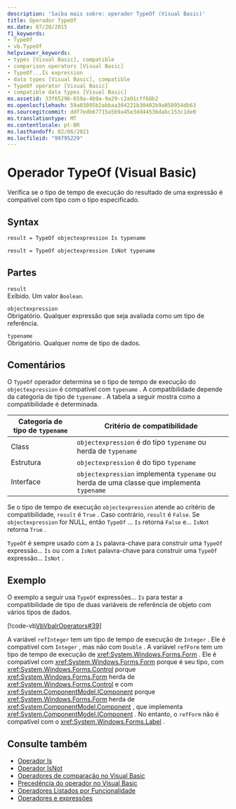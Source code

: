 ```yaml
---
description: 'Saiba mais sobre: operador TypeOf (Visual Basic)'
title: Operador TypeOf
ms.date: 07/20/2015
f1_keywords:
- TypeOf
- vb.TypeOf
helpviewer_keywords:
- types [Visual Basic], compatible
- comparison operators [Visual Basic]
- TypeOf...Is expression
- data types [Visual Basic], compatible
- TypeOf operator [Visual Basic]
- compatible data types [Visual Basic]
ms.assetid: 33f65296-659a-4b9a-9a29-c2a91cff68b2
ms.openlocfilehash: 59a03095b2abbaa304221b30402b9a058954db63
ms.sourcegitcommit: ddf7edb67715a5b9a45e3dd44536dabc153c1de0
ms.translationtype: MT
ms.contentlocale: pt-BR
ms.lasthandoff: 02/06/2021
ms.locfileid: "99795229"
---
```

# <a name="typeof-operator-visual-basic"></a>Operador TypeOf (Visual Basic)

Verifica se o tipo de tempo de execução do resultado de uma expressão é compatível com tipo com o tipo especificado.
  
## <a name="syntax"></a>Syntax  
  
```vb  
result = TypeOf objectexpression Is typename  
```  
  
```vb  
result = TypeOf objectexpression IsNot typename  
```  
  
## <a name="parts"></a>Partes  

 `result`  
 Exibido. Um valor `Boolean`.  
  
 `objectexpression`  
 Obrigatório. Qualquer expressão que seja avaliada como um tipo de referência.  
  
 `typename`  
 Obrigatório. Qualquer nome de tipo de dados.  
  
## <a name="remarks"></a>Comentários  

 O `TypeOf` operador determina se o tipo de tempo de execução do `objectexpression` é compatível com `typename` . A compatibilidade depende da categoria de tipo de `typename` . A tabela a seguir mostra como a compatibilidade é determinada.  
  
|Categoria de tipo de `typename`|Critério de compatibilidade|  
|---------------------------------|-----------------------------|  
|Class|`objectexpression` é do tipo `typename` ou herda de `typename`|  
|Estrutura|`objectexpression` é do tipo `typename`|  
|Interface|`objectexpression` implementa `typename` ou herda de uma classe que implementa `typename`|  
  
 Se o tipo de tempo de execução `objectexpression` atende ao critério de compatibilidade, `result` é `True` . Caso contrário, `result` é `False`.  Se `objectexpression` for NULL, então `TypeOf` ... `Is` retorna `False` e... `IsNot` retorna `True` .  
  
 `TypeOf` é sempre usado com a `Is` palavra-chave para construir uma `TypeOf` expressão... `Is` ou com a `IsNot` palavra-chave para construir uma `TypeOf` expressão... `IsNot` .  
  
## <a name="example"></a>Exemplo  

 O exemplo a seguir usa `TypeOf` expressões... `Is` para testar a compatibilidade de tipo de duas variáveis de referência de objeto com vários tipos de dados.  
  
 [!code-vb[VbVbalrOperators#39](~/samples/snippets/visualbasic/VS_Snippets_VBCSharp/VbVbalrOperators/VB/Class1.vb#39)]  
  
 A variável `refInteger` tem um tipo de tempo de execução de `Integer` . Ele é compatível com `Integer` , mas não com `Double` . A variável `refForm` tem um tipo de tempo de execução de <xref:System.Windows.Forms.Form> . Ele é compatível com <xref:System.Windows.Forms.Form> porque é seu tipo, com <xref:System.Windows.Forms.Control> porque <xref:System.Windows.Forms.Form> herda de <xref:System.Windows.Forms.Control> e com <xref:System.ComponentModel.IComponent> porque <xref:System.Windows.Forms.Form> herda de <xref:System.ComponentModel.Component> , que implementa <xref:System.ComponentModel.IComponent> . No entanto, o `refForm` não é compatível com o <xref:System.Windows.Forms.Label> .  
  
## <a name="see-also"></a>Consulte também

- [Operador Is](is-operator.md)
- [Operador IsNot](isnot-operator.md)
- [Operadores de comparação no Visual Basic](../../programming-guide/language-features/operators-and-expressions/comparison-operators.md)
- [Precedência do operador no Visual Basic](operator-precedence.md)
- [Operadores Listados por Funcionalidade](operators-listed-by-functionality.md)
- [Operadores e expressões](../../programming-guide/language-features/operators-and-expressions/index.md)
